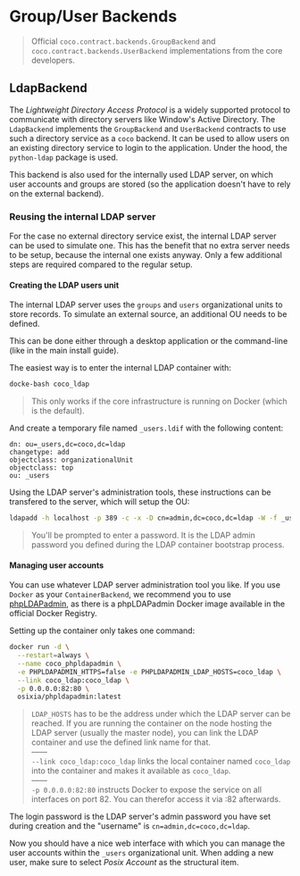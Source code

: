 # Group/User Backends

> Official `coco.contract.backends.GroupBackend` and `coco.contract.backends.UserBackend` implementations from the core developers.

## LdapBackend

The *Lightweight Directory Access Protocol* is a widely supported protocol to communicate with directory servers like Window's Active Directory. The `LdapBackend` implements the `GroupBackend` and `UserBackend` contracts to use such a directory service as a `coco` backend. It can be used to allow users on an existing directory service to login to the application. Under the hood, the `python-ldap` package is used.

This backend is also used for the internally used LDAP server, on which user accounts and groups are stored (so the application doesn't have to rely on the external backend).

### Reusing the internal LDAP server

For the case no external directory service exist, the internal LDAP server can be used to simulate one. This has the benefit that no extra server needs to be setup, because the internal one exists anyway. Only a few additional steps are required compared to the regular setup.

#### Creating the LDAP users unit

The internal LDAP server uses the `groups` and `users` organizational units to store records. To simulate an external source, an additional OU needs to be defined.

This can be done either through a desktop application or the command-line (like in the main install guide).

The easiest way is to enter the internal LDAP container with:

```bash
docke-bash coco_ldap
```

> This only works if the core infrastructure is running on Docker (which is the default).

And create a temporary file named `_users.ldif` with the following content:

```
dn: ou=_users,dc=coco,dc=ldap
changetype: add
objectclass: organizationalUnit
objectclass: top
ou: _users
```

Using the LDAP server's administration tools, these instructions can be transfered to the server, which will setup the OU:

```bash
ldapadd -h localhost -p 389 -c -x -D cn=admin,dc=coco,dc=ldap -W -f _users.ldif
```

> You'll be prompted to enter a password. It is the LDAP admin password you defined during the LDAP container bootstrap process.

#### Managing user accounts

You can use whatever LDAP server administration tool you like. If you use `Docker` as your `ContainerBackend`, we recommend you to use [phpLDAPadmin](http://phpldapadmin.sourceforge.net/wiki/index.php/Main_Page), as there is a phpLDAPadmin Docker image available in the official Docker Registry.

Setting up the container only takes one command:

```bash
docker run -d \
  --restart=always \
  --name coco_phpldapadmin \
  -e PHPLDAPADMIN_HTTPS=false -e PHPLDAPADMIN_LDAP_HOSTS=coco_ldap \
  --link coco_ldap:coco_ldap \
  -p 0.0.0.0:82:80 \
  osixia/phpldapadmin:latest
```

> `LDAP_HOSTS` has to be the address under which the LDAP server can be reached. If you are running the container on the node hosting the LDAP server (usually the master node), you can link the LDAP container and use the defined link name for that.    
> ––––    
> `--link coco_ldap:coco_ldap` links the local container named `coco_ldap` into the container and makes it available as `coco_ldap`.    
> ––––    
> `-p 0.0.0.0:82:80` instructs Docker to expose the service on all interfaces on port 82. You can therefor access it via <server-IP>:82 afterwards.

The login password is the LDAP server's admin password you have set during creation and the "username" is `cn=admin,dc=coco,dc=ldap`.

Now you should have a nice web interface with which you can manage the user accounts within the `_users` organizational unit. When adding a new user, make sure to select *Posix Account* as the structural item.
